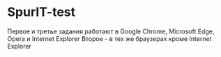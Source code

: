 # SpurIT-test
Первое и третье задания работают в Google Chrome, Microsoft Edge, Opera и Internet Explorer
Второе - в тех же браузерах кроме Internet Explorer
